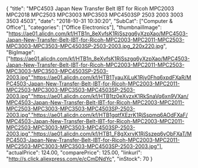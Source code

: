 {
	"title": "MPC4503 Japan New Transfer Belt IBT for Ricoh MPC2003 MPC2018 MPC2503 MPC3003 MPC3503 MPC4503SP 2503 2003 3003 3503 4503",
	"date": "2018-10-31 10:30:20",
	"SubCat": ["Computer & Office"],
	"categories": ["Office Electronics"],
	"thumbnailImage": "https://ae01.alicdn.com/kf/HTB1n_8eXvfsK1RjSszgq6yXzpXao/MPC4503-Japan-New-Transfer-Belt-IBT-for-Ricoh-MPC2003-MPC2011-MPC2503-MPC3003-MPC3503-MPC4503SP-2503-2003.jpg_220x220.jpg",
	"BigImage": ["https://ae01.alicdn.com/kf/HTB1n_8eXvfsK1RjSszgq6yXzpXao/MPC4503-Japan-New-Transfer-Belt-IBT-for-Ricoh-MPC2003-MPC2011-MPC2503-MPC3003-MPC3503-MPC4503SP-2503-2003.jpg","https://ae01.alicdn.com/kf/HTB1TyauXjLuK1Rjy0Fhq6xpdFXaR/MPC4503-Japan-New-Transfer-Belt-IBT-for-Ricoh-MPC2003-MPC2011-MPC2503-MPC3003-MPC3503-MPC4503SP-2503-2003.jpg","https://ae01.alicdn.com/kf/HTB1tz0eXyzxK1RkSnaVq6xn9VXan/MPC4503-Japan-New-Transfer-Belt-IBT-for-Ricoh-MPC2003-MPC2011-MPC2503-MPC3003-MPC3503-MPC4503SP-2503-2003.jpg","https://ae01.alicdn.com/kf/HTB1gqtfXEzrK1RjSspmq6AOdFXaF/MPC4503-Japan-New-Transfer-Belt-IBT-for-Ricoh-MPC2003-MPC2011-MPC2503-MPC3003-MPC3503-MPC4503SP-2503-2003.jpg","https://ae01.alicdn.com/kf/HTB1_F8gXxrvK1RjSszeq6yObFXaT/MPC4503-Japan-New-Transfer-Belt-IBT-for-Ricoh-MPC2003-MPC2011-MPC2503-MPC3003-MPC3503-MPC4503SP-2503-2003.jpg"],
	"actualPrice": 124.00,
	"comparePrice": 125.00,
	"linkurl": "http://s.click.aliexpress.com/e/cCmDNdYc",
	"inStock": 70
}
